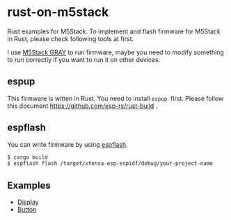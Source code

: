 # rust-on-m5stack

Rust examples for M5Stack.
To implement and flash firmware for M5Stack in Rust, please check following tools at first.

I use [M5Stack GRAY](https://docs.m5stack.com/en/core/gray) to run firmware, maybe you need to modify something to run correctly if you want to run it on other devices.

## espup

This firmware is witten in Rust. You need to install `espup`. first. Please follow this document https://github.com/esp-rs/rust-build .

## espflash

You can write firmware by using [espflash](https://github.com/esp-rs/espflash).

```sh
$ cargo build
$ espflash flash /target/xtensa-esp-espidf/debug/your-project-name
```

## Examples

- [Display](./display/)
- [Button](./button/)
